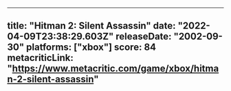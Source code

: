 
---
title: "Hitman 2: Silent Assassin"
date: "2022-04-09T23:38:29.603Z"
releaseDate: "2002-09-30"
platforms: ["xbox"]
score: 84
metacriticLink: "https://www.metacritic.com/game/xbox/hitman-2-silent-assassin"
---
